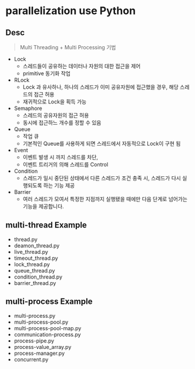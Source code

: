 # parallelization use Python

## Desc

> Multi Threading + Multi Processing 기법

- Lock
  - 스레드들이 공유하는 데이터나 자원의 대한 접근을 제어
  - primitive 동기화 작업
- RLock
  - Lock 과 유사하나, 하나의 스레드가 이미 공유자원에 접근했을 경우, 해당 스레드의 접근 허용
  - 재귀적으로 Lock을 획득 가능
- Semaphore
  - 스레드의 공유자원의 접근 허용
  - 동시에 접근하느 개수를 정할 수 있음
- Queue
  - 작업 큐
  - 기본적인 Queue를 사용하게 되면 스레드에서 자동적으로 Lock이 구현 됨
- Event
  - 이벤트 발생 시 까지 스레드를 차단,
  - 이벤트 트리거의 의해 스레드를 Control
- Condition
  - 스레드가 일시 중단된 상태에서 다른 스레드가 조건 충족 시, 스레드가 다시 실행되도록 하는 기능 제공
- Barrier
  - 여러 스레드가 모여서 특정한 지점까지 실행됐을 때에만 다음 단계로 넘어가는 기능을 제공합니다.

## multi-thread Example

- thread.py
- deamon_thread.py
- live_thread.py
- timeout_thread.py
- lock_thread.py
- queue_thread.py
- condition_thread.py
- barrier_thread.py

## multi-process Example

- multi-process.py
- multi-process-pool.py
- multi-process-pool-map.py
- communication-process.py
- process-pipe.py
- process-value_array.py
- process-manager.py
- concurrent.py
